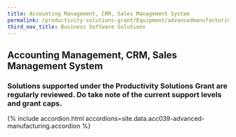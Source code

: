 ```yaml
---
title: Accounting Management, CRM, Sales Management System
permalink: /productivity-solutions-grant/Equipment/advancedmanufacturing/
third_nav_title: Business Software Solutions
---
```


## Accounting Management, CRM, Sales Management System

### Solutions supported under the Productivity Solutions Grant are regularly reviewed. Do take note of the current support levels and grant caps.

{% include accordion.html accordions=site.data.acc039-advanced-manufacturing.accordion %}